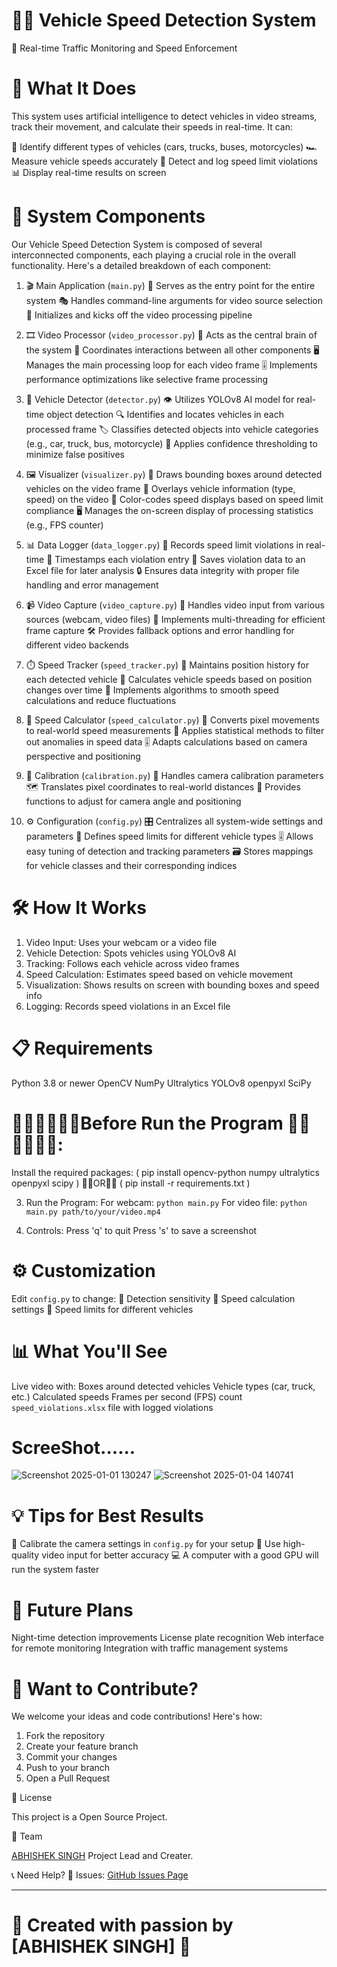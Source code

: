  # 🚗💨 Vehicle Speed Detection System

 🎥 Real-time Traffic Monitoring and Speed Enforcement

# 🌟 What It Does

This system uses artificial intelligence to detect vehicles in video streams, 
track their movement, and calculate their speeds in real-time. It can:

🚙 Identify different types of vehicles (cars, trucks, buses, motorcycles)
🏎️ Measure vehicle speeds accurately
🚦 Detect and log speed limit violations
📊 Display real-time results on screen


# 🧩 System Components

Our Vehicle Speed Detection System is composed of several interconnected components,
each playing a crucial role in the overall functionality. 
Here's a detailed breakdown of each component:

 1. 🎬 Main Application (`main.py`)
🚀 Serves as the entry point for the entire system
🎭 Handles command-line arguments for video source selection
🏁 Initializes and kicks off the video processing pipeline

 2. 🎞️ Video Processor (`video_processor.py`)
🧠 Acts as the central brain of the system
🔄 Coordinates interactions between all other components
🖥️ Manages the main processing loop for each video frame
🎚️ Implements performance optimizations like selective frame processing

 3. 🚗 Vehicle Detector (`detector.py`)
👁️ Utilizes YOLOv8 AI model for real-time object detection
🔍 Identifies and locates vehicles in each processed frame
🏷️ Classifies detected objects into vehicle categories (e.g., car, truck, bus, motorcycle)
🎯 Applies confidence thresholding to minimize false positives

4. 🖼️ Visualizer (`visualizer.py`)
🎨 Draws bounding boxes around detected vehicles on the video frame
📝 Overlays vehicle information (type, speed) on the video
🚦 Color-codes speed displays based on speed limit compliance
🖥️ Manages the on-screen display of processing statistics (e.g., FPS counter)

 5. 📊 Data Logger (`data_logger.py`)
📝 Records speed limit violations in real-time
📅 Timestamps each violation entry
📂 Saves violation data to an Excel file for later analysis
🔒 Ensures data integrity with proper file handling and error management

 6. 📹 Video Capture (`video_capture.py`)
🎥 Handles video input from various sources (webcam, video files)
🧵 Implements multi-threading for efficient frame capture
🛠️ Provides fallback options and error handling for different video backends

 7. ⏱️ Speed Tracker (`speed_tracker.py`)
📍 Maintains position history for each detected vehicle
🧮 Calculates vehicle speeds based on position changes over time
🔢 Implements algorithms to smooth speed calculations and reduce fluctuations

 8. 🧮 Speed Calculator (`speed_calculator.py`)
📐 Converts pixel movements to real-world speed measurements
🧪 Applies statistical methods to filter out anomalies in speed data
🎚️ Adapts calculations based on camera perspective and positioning

 9. 📏 Calibration (`calibration.py`)
📐 Handles camera calibration parameters
🗺️ Translates pixel coordinates to real-world distances
🔧 Provides functions to adjust for camera angle and positioning

 10. ⚙️ Configuration (`config.py`)
🎛️ Centralizes all system-wide settings and parameters
🚥 Defines speed limits for different vehicle types
🎚️ Allows easy tuning of detection and tracking parameters
🗃️ Stores mappings for vehicle classes and their corresponding indices

# 🛠️ How It Works

1. Video Input: Uses your webcam or a video file
2. Vehicle Detection: Spots vehicles using YOLOv8 AI
3. Tracking: Follows each vehicle across video frames
4. Speed Calculation: Estimates speed based on vehicle movement
5. Visualization: Shows results on screen with bounding boxes and speed info
6. Logging: Records speed violations in an Excel file

# 📋 Requirements

Python 3.8 or newer
OpenCV
NumPy
Ultralytics YOLOv8
openpyxl
SciPy

# 🏃‍➡️🏃‍➡️🏃‍➡️Before Run the Program 🏃‍➡️🏃‍➡️🏃‍➡️:
  Install the required packages:
   ( pip install opencv-python numpy ultralytics openpyxl scipy ) 📏📏OR📏📏 ( pip install -r requirements.txt )

3. Run the Program:
For webcam: `python main.py`
For video file: `python main.py path/to/your/video.mp4`

4. Controls:
Press 'q' to quit
Press 's' to save a screenshot

# ⚙️ Customization

Edit `config.py` to change:
🎯 Detection sensitivity
🏁 Speed calculation settings
🚄 Speed limits for different vehicles

# 📊 What You'll See

Live video with:
Boxes around detected vehicles
Vehicle types (car, truck, etc.)
Calculated speeds
Frames per second (FPS) count
`speed_violations.xlsx` file with logged violations

# ScreeShot......
![Screenshot 2025-01-01 130247](https://github.com/user-attachments/assets/d5ef54c7-5682-4c71-8a85-068ba63f51cc)
![Screenshot 2025-01-04 140741](https://github.com/user-attachments/assets/547f7faf-d88d-4efb-b6d1-80f6e604fd69)


# 💡 Tips for Best Results

📏 Calibrate the camera settings in `config.py` for your setup
🎥 Use high-quality video input for better accuracy
💻 A computer with a good GPU will run the system faster

# 🔮 Future Plans

Night-time detection improvements
License plate recognition
Web interface for remote monitoring
Integration with traffic management systems

# 🤝 Want to Contribute?

We welcome your ideas and code contributions! Here's how:
1. Fork the repository
2. Create your feature branch
3. Commit your changes
4. Push to your branch
5. Open a Pull Request

 📄 License

This project is a Open Source Project.

 👥 Team

[ABHISHEK SINGH](https://github.com/BeingLazyCoder) Project Lead and Creater.

 📞 Need Help?
🐛 Issues: [GitHub Issues Page](https://github.com/BeingLazyCoder/Vehicle-Speed-and-Type-Detection-Using-YoloV8/issues)

---

# 🌟 Created with passion by [ABHISHEK SINGH] 🌟
